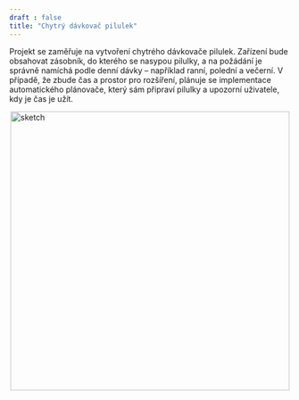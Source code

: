 ```yaml
---
draft : false
title: "Chytrý dávkovač pilulek"
---
```


Projekt se zaměřuje na vytvoření chytrého dávkovače pilulek. Zařízení bude obsahovat zásobník, do kterého se nasypou pilulky, a na požádání je správně namíchá podle denní dávky – například ranní, polední a večerní. V případě, že zbude čas a prostor pro rozšíření, plánuje se implementace automatického plánovače, který sám připraví pilulky a upozorní uživatele, kdy je čas je užít.

<img src="/images/sketch.png" alt="sketch" width="500" style="display:block; margin:0 auto;">